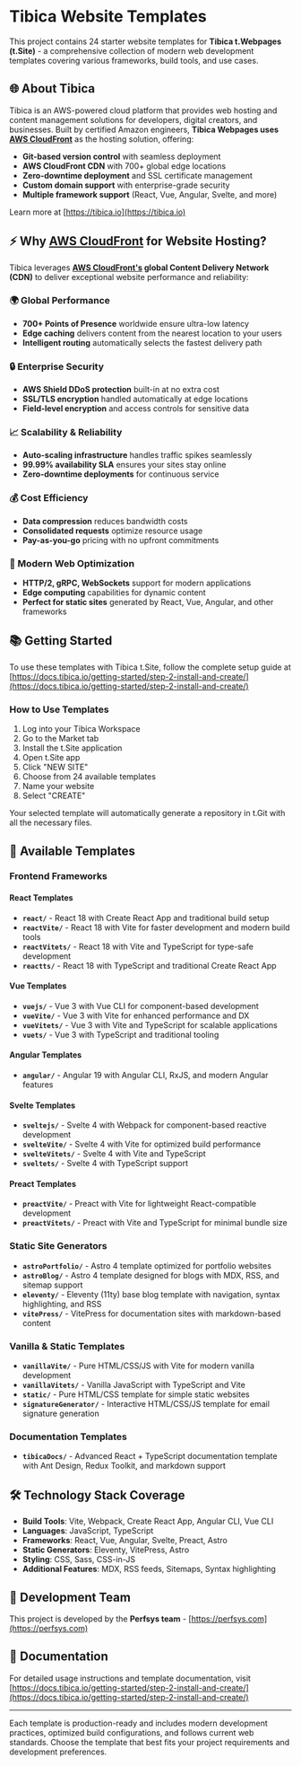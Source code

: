 # Tibica Website Templates

This project contains 24 starter website templates for **Tibica t.Webpages (t.Site)** - a comprehensive collection of modern web development templates covering various frameworks, build tools, and use cases.

## 🌐 About Tibica

Tibica is an AWS-powered cloud platform that provides web hosting and content management solutions for developers, digital creators, and businesses. Built by certified Amazon engineers, **Tibica Webpages uses [AWS CloudFront](https://aws.amazon.com/cloudfront/)** as the hosting solution, offering:

- **Git-based version control** with seamless deployment
- **AWS CloudFront CDN** with 700+ global edge locations
- **Zero-downtime deployment** and SSL certificate management
- **Custom domain support** with enterprise-grade security
- **Multiple framework support** (React, Vue, Angular, Svelte, and more)

Learn more at [https://tibica.io](https://tibica.io)

## ⚡ Why [AWS CloudFront](https://aws.amazon.com/cloudfront/) for Website Hosting?

Tibica leverages **[AWS CloudFront's](https://aws.amazon.com/cloudfront/) global Content Delivery Network (CDN)** to deliver exceptional website performance and reliability:

### 🌍 Global Performance
- **700+ Points of Presence** worldwide ensure ultra-low latency
- **Edge caching** delivers content from the nearest location to your users
- **Intelligent routing** automatically selects the fastest delivery path

### 🔒 Enterprise Security
- **AWS Shield DDoS protection** built-in at no extra cost
- **SSL/TLS encryption** handled automatically at edge locations
- **Field-level encryption** and access controls for sensitive data

### 📈 Scalability & Reliability
- **Auto-scaling infrastructure** handles traffic spikes seamlessly
- **99.99% availability SLA** ensures your sites stay online
- **Zero-downtime deployments** for continuous service

### 💰 Cost Efficiency
- **Data compression** reduces bandwidth costs
- **Consolidated requests** optimize resource usage  
- **Pay-as-you-go** pricing with no upfront commitments

### 🚀 Modern Web Optimization
- **HTTP/2, gRPC, WebSockets** support for modern applications
- **Edge computing** capabilities for dynamic content
- **Perfect for static sites** generated by React, Vue, Angular, and other frameworks

## 📚 Getting Started

To use these templates with Tibica t.Site, follow the complete setup guide at [https://docs.tibica.io/getting-started/step-2-install-and-create/](https://docs.tibica.io/getting-started/step-2-install-and-create/)

### How to Use Templates

1. Log into your Tibica Workspace
2. Go to the Market tab
3. Install the t.Site application
4. Open t.Site app
5. Click "NEW SITE"
6. Choose from 24 available templates
7. Name your website
8. Select "CREATE"

Your selected template will automatically generate a repository in t.Git with all the necessary files.

## 📁 Available Templates

### Frontend Frameworks

#### React Templates
- **`react/`** - React 18 with Create React App and traditional build setup
- **`reactVite/`** - React 18 with Vite for faster development and modern build tools
- **`reactVitets/`** - React 18 with Vite and TypeScript for type-safe development
- **`reactts/`** - React 18 with TypeScript and traditional Create React App

#### Vue Templates
- **`vuejs/`** - Vue 3 with Vue CLI for component-based development
- **`vueVite/`** - Vue 3 with Vite for enhanced performance and DX
- **`vueVitets/`** - Vue 3 with Vite and TypeScript for scalable applications
- **`vuets/`** - Vue 3 with TypeScript and traditional tooling

#### Angular Templates
- **`angular/`** - Angular 19 with Angular CLI, RxJS, and modern Angular features

#### Svelte Templates
- **`sveltejs/`** - Svelte 4 with Webpack for component-based reactive development
- **`svelteVite/`** - Svelte 4 with Vite for optimized build performance
- **`svelteVitets/`** - Svelte 4 with Vite and TypeScript
- **`sveltets/`** - Svelte 4 with TypeScript support

#### Preact Templates
- **`preactVite/`** - Preact with Vite for lightweight React-compatible development
- **`preactVitets/`** - Preact with Vite and TypeScript for minimal bundle size

### Static Site Generators

- **`astroPortfolio/`** - Astro 4 template optimized for portfolio websites
- **`astroBlog/`** - Astro 4 template designed for blogs with MDX, RSS, and sitemap support
- **`eleventy/`** - Eleventy (11ty) base blog template with navigation, syntax highlighting, and RSS
- **`vitePress/`** - VitePress for documentation sites with markdown-based content

### Vanilla & Static Templates

- **`vanillaVite/`** - Pure HTML/CSS/JS with Vite for modern vanilla development
- **`vanillaVitets/`** - Vanilla JavaScript with TypeScript and Vite
- **`static/`** - Pure HTML/CSS template for simple static websites
- **`signatureGenerator/`** - Interactive HTML/CSS/JS template for email signature generation

### Documentation Templates

- **`tibicaDocs/`** - Advanced React + TypeScript documentation template with Ant Design, Redux Toolkit, and markdown support

## 🛠 Technology Stack Coverage

- **Build Tools**: Vite, Webpack, Create React App, Angular CLI, Vue CLI
- **Languages**: JavaScript, TypeScript
- **Frameworks**: React, Vue, Angular, Svelte, Preact, Astro
- **Static Generators**: Eleventy, VitePress, Astro
- **Styling**: CSS, Sass, CSS-in-JS
- **Additional Features**: MDX, RSS feeds, Sitemaps, Syntax highlighting

## 🏢 Development Team

This project is developed by the **Perfsys team** - [https://perfsys.com](https://perfsys.com)

## 📖 Documentation

For detailed usage instructions and template documentation, visit [https://docs.tibica.io/getting-started/step-2-install-and-create/](https://docs.tibica.io/getting-started/step-2-install-and-create/)

---

Each template is production-ready and includes modern development practices, optimized build configurations, and follows current web standards. Choose the template that best fits your project requirements and development preferences.